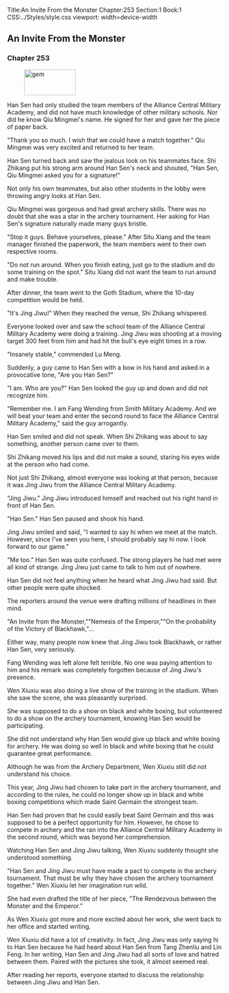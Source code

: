 Title:An Invite From the Monster 
Chapter:253 
Section:1 
Book:1 
CSS:../Styles/style.css 
viewport: width=device-width
  
## An Invite From the Monster
### Chapter 253
  
<figure>
	<img src="../Images/gem.gif" alt="gem" id="gem" width="120" height="60" />
</figure>
  

  
Han Sen had only studied the team members of the Alliance Central Military Academy, and did not have much knowledge of other military schools. Nor did he know Qiu Mingmei's name. He signed for her and gave her the piece of paper back.

"Thank you so much. I wish that we could have a match together." Qiu Mingmei was very excited and returned to her team.

Han Sen turned back and saw the jealous look on his teammates face. Shi Zhikang put his strong arm around Han Sen's neck and shouted, "Han Sen, Qiu Mingmei asked you for a signature!"

Not only his own teammates, but also other students in the lobby were throwing angry looks at Han Sen.

Qiu Mingmei was gorgeous and had great archery skills. There was no doubt that she was a star in the archery tournament. Her asking for Han Sen's signature naturally made many guys bristle.

"Stop it guys. Behave yourselves, please." After Situ Xiang and the team manager finished the paperwork, the team members went to their own respective rooms.

"Do not run around. When you finish eating, just go to the stadium and do some training on the spot." Situ Xiang did not want the team to run around and make trouble.

After dinner, the team went to the Goth Stadium, where the 10-day competition would be held.

"It's Jing Jiwu!" When they reached the venue, Shi Zhikang whispered.

Everyone looked over and saw the school team of the Alliance Central Military Academy were doing a training. Jing Jiwu was shooting at a moving target 300 feet from him and had hit the bull's eye eight times in a row.

"Insanely stable," commended Lu Meng.

Suddenly, a guy came to Han Sen with a bow in his hand and asked in a provocative tone, "Are you Han Sen?"

"I am. Who are you?" Han Sen looked the guy up and down and did not recognize him.

"Remember me. I am Fang Wending from Smith Military Academy. And we will beat your team and enter the second round to face the Alliance Central Military Academy," said the guy arrogantly.

Han Sen smiled and did not speak. When Shi Zhikang was about to say something, another person came over to them.

Shi Zhikang moved his lips and did not make a sound, staring his eyes wide at the person who had come.

Not just Shi Zhikang, almost everyone was looking at that person, because it was Jing Jiwu from the Alliance Central Military Academy.

"Jing Jiwu." Jing Jiwu introduced himself and reached out his right hand in front of Han Sen.

"Han Sen." Han Sen paused and shook his hand.

Jing Jiwu smiled and said, "I wanted to say hi when we meet at the match. However, since I've seen you here, I should probably say hi now. I look forward to our game."

"Me too." Han Sen was quite confused. The strong players he had met were all kind of strange. Jing Jiwu just came to talk to him out of nowhere.

Han Sen did not feel anything when he heard what Jing Jiwu had said. But other people were quite shocked.

The reporters around the venue were drafting millions of headlines in their mind.

"An Invite from the Monster,""Nemesis of the Emperor,""On the probability of the Victory of Blackhawk,"…

Either way, many people now knew that Jing Jiwu took Blackhawk, or rather Han Sen, very seriously.

Fang Wending was left alone felt terrible. No one was paying attention to him and his remark was completely forgotten because of Jing Jiwu's presence.

Wen Xiuxiu was also doing a live show of the training in the stadium. When she saw the scene, she was pleasantly surprised.

She was supposed to do a show on black and white boxing, but volunteered to do a show on the archery tournament, knowing Han Sen would be participating.

She did not understand why Han Sen would give up black and white boxing for archery. He was doing so well in black and white boxing that he could guarantee great performance.

Although he was from the Archery Department, Wen Xiuxiu still did not understand his choice.

This year, Jing Jiwu had chosen to take part in the archery tournament, and according to the rules, he could no longer show up in black and white boxing competitions which made Saint Germain the strongest team.

Han Sen had proven that he could easily beat Saint Germain and this was supposed to be a perfect opportunity for him. However, he chose to compete in archery and the ran into the Alliance Central Military Academy in the second round, which was beyond her comprehension.

Watching Han Sen and Jing Jiwu talking, Wen Xiuxiu suddenly thought she understood something.

"Han Sen and Jing Jiwu must have made a pact to compete in the archery tournament. That must be why they have chosen the archery tournament together." Wen Xiuxiu let her imagination run wild.

She had even drafted the title of her piece, "The Rendezvous between the Monster and the Emperor."

As Wen Xiuxiu got more and more excited about her work, she went back to her office and started writing.

Wen Xiuxiu did have a lot of creativity. In fact, Jing Jiwu was only saying hi to Han Sen because he had heard about Han Sen from Tang Zhenliu and Lin Feng. In her writing, Han Sen and Jing Jiwu had all sorts of love and hatred between them. Paired with the pictures she took, it almost seemed real.

After reading her reports, everyone started to discuss the relationship between Jing Jiwu and Han Sen.
